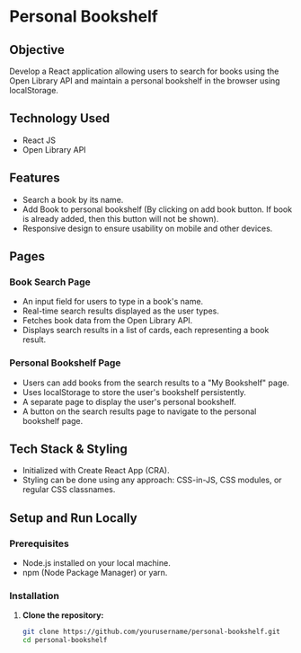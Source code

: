 # Personal Bookshelf

## Objective
Develop a React application allowing users to search for books using the Open Library API and maintain a personal bookshelf in the browser using localStorage.

## Technology Used
- React JS
- Open Library API

## Features
- Search a book by its name.
- Add Book to personal bookshelf (By clicking on add book button. If book is already added, then this button will not be shown).
- Responsive design to ensure usability on mobile and other devices.

## Pages

### Book Search Page
- An input field for users to type in a book's name.
- Real-time search results displayed as the user types.
- Fetches book data from the Open Library API.
- Displays search results in a list of cards, each representing a book result.

### Personal Bookshelf Page
- Users can add books from the search results to a "My Bookshelf" page.
- Uses localStorage to store the user's bookshelf persistently.
- A separate page to display the user's personal bookshelf.
- A button on the search results page to navigate to the personal bookshelf page.

## Tech Stack & Styling
- Initialized with Create React App (CRA).
- Styling can be done using any approach: CSS-in-JS, CSS modules, or regular CSS classnames.

## Setup and Run Locally

### Prerequisites
- Node.js installed on your local machine.
- npm (Node Package Manager) or yarn.

### Installation

1. **Clone the repository:**
   ```bash
   git clone https://github.com/yourusername/personal-bookshelf.git
   cd personal-bookshelf
